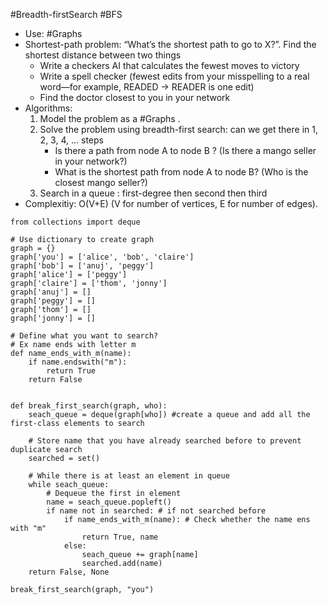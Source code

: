 #Breadth-firstSearch #BFS
- Use: #Graphs 
- Shortest-path problem: “What’s the shortest path to go to X?”. Find the shortest distance between two things
	- Write a checkers AI that calculates the fewest moves to victory
	- Write a spell checker (fewest edits from your misspelling to a real word—for example, READED -> READER is one edit)
	- Find the doctor closest to you in your network
- Algorithms: 
	1.  Model the problem as a #Graphs .
	2. Solve the problem using breadth-first search: can we get there in 1, 2, 3, 4, ... steps
		- Is there a path from node A to node B ? (Is there a mango seller in your network?)
		- What is the shortest path from node A to node B? (Who is the closest mango seller?)
	3. Search in a queue : first-degree then second then third
- Complexitiy: O(V+E) (V for number of vertices, E for number of edges).
```
from collections import deque

# Use dictionary to create graph
graph = {}
graph['you'] = ['alice', 'bob', 'claire'] 
graph['bob'] = ['anuj', 'peggy'] 
graph['alice'] = ['peggy'] 
graph['claire'] = ['thom', 'jonny'] 
graph['anuj'] = []
graph['peggy'] = []
graph['thom'] = []
graph['jonny'] = []

# Define what you want to search?
# Ex name ends with letter m
def name_ends_with_m(name):
    if name.endswith("m"):
        return True
    return False


def break_first_search(graph, who):
    seach_queue = deque(graph[who]) #create a queue and add all the first-class elements to search
    
    # Store name that you have already searched before to prevent duplicate search
    searched = set()
    
    # While there is at least an element in queue
    while seach_queue:
        # Dequeue the first in element
        name = seach_queue.popleft()
        if name not in searched: # if not searched before
            if name_ends_with_m(name): # Check whether the name ens with "m"
                return True, name 
            else:
                seach_queue += graph[name]
                searched.add(name)
    return False, None

break_first_search(graph, "you")
```